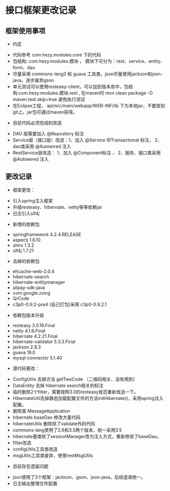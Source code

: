 接口框架更改记录
===============

框架使用事项
-------------

* 约定
 - 代码参考 com.hezy.modules.core 下的代码
 - 包结构:  com.hezy.modules.模块 ， 模块下可分为：rest、service、entity、form、dao
 - 尽量采用 commons-lang3 和 guava 工具类，json尽量使用jackson和json-java，逐步废弃gson
 - 单元测试可以使用resteasy-client，可以加到版本库中，包结构:com.hezy.modules.模块.rest , 在maven时 mvn clean package -D maven.test.skip=true 避免执行测试
 - 在Eclipse工程， api/src/main/webapp/WEB-INF/lib 下为本地jar，不要放到git上。jar包可通过maven获得。

* 目前代码必须完成的改造
 - DAO 层需要加入 @Repository 标注
 - Service层（接口层）改造：1、加入 @Service @Transactional 标注， 2、 dao类采用 @Autowired 注入
 - RestService层改造： 1、加入 @Component标注 ， 2、服务、接口类采用 @Autowired 注入



更改记录
-------------

* 框架更改：
 - 引入spring注入框架
 - 升级resteasy、hibernate、netty等等依赖jar
 - 日志引入slf4j

* 新增的依赖包
 - springframework 4.2.4.RELEASE
 - aspectj 1.6.10
 - shiro 1.3.2
 - slf4j 1.7.21


* 去掉的依赖包
 - ehcache-web-2.0.4
 - hibernate-search
 - hibernate-entitymanager
 - alipay-sdk-java
 - com.google.zxing
 - QrCode
 - c3p0-0.9.2-pre4 (自己打包)采用 c3p0-0.9.2.1


* 依赖包版本升级
 - resteasy 3.0.19.Final
 - netty 4.1.6.Final
 - hibernate 4.2.21.Final
 - hibernate-validator 5.3.3.Final
 - jackson 2.8.3
 - guava 19.0
 - mysql-connector 5.1.40

* 源代码更改：
 - ConfigUtils 去掉方法 getTwoCode （二维码相关、没有用到）
 - DataEntity 去掉 hibernate search相关的标注
 - 临时删除2个filter，需要按照3.0的resteasy规范重新改造一下。
 - HibernateUtil去掉静态加载配置文件的方法initHibernate()，采用spring注入配置。
 - 删除类 MessageApplication
 - hibernate baseDao 修改大量代码
 - hibernateUtils 删除除了validate外的代码
 - commons-lang使用了2.6和3.5两个版本，统一采用3.5
 - hibernate基类除了sessionManager改为注入方式，重新修改了baseDao。
 - filter改造
 - configUtils工具类改造
 - msgUtils工具类废弃，使用restMsgUtils

* 目前存在遗留问题
 - json使用了3个框架：jackson、gson、json-java，后续逐渐统一。
 - 日志输出整理文件配置
 